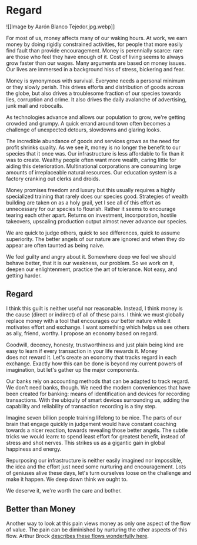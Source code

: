 # Regard

![[Image by Aarón Blanco Tejedor.jpg.webp]]

For most of us, money affects many of our waking hours. At work, we earn money by doing rigidly constrained activities, for people that more easily find fault than provide encouragement. Money is perennially scarce: rare are those who feel they have enough of it. Cost of living seems to always grow faster than our wages. Many arguments are based on money issues. Our lives are immersed in a background hiss of stress, bickering and fear.

Money is synonymous with survival. Everyone needs a personal minimum or they slowly perish. This drives efforts and distribution of goods across the globe, but also drives a troublesome fraction of our species towards lies, corruption and crime. It also drives the daily avalanche of advertising, junk mail and robocalls.

As technologies advance and allows our population to grow, we're getting crowded and grumpy. A quick errand around town often becomes a challenge of unexpected detours, slowdowns and glaring looks.

The incredible abundance of goods and services grows as the need for profit shrinks quality. As we see it, money is no longer the benefit to our species that it once was. Our infrastructure is less affordable to fix than it was to create. Wealthy people often want more wealth, caring little for aiding this deterioration. Multinational corporations are consuming large amounts of irreplaceable natural resources. Our education system is a factory cranking out clerks and droids.

Money promises freedom and luxury but this usually requires a highly specialized training that rarely does our species good. Strategies of wealth building are taken on as a holy grail, yet I see all of this effort as unnecessary for our species to flourish. Rather it seems to encourage tearing each other apart. Returns on investment, incorporation, hostile takeovers, upscaling production output almost never advance our species.

We are quick to judge others, quick to see differences, quick to assume superiority. The better angels of our nature are ignored and when they do appear are often taunted as being naive.

We feel guilty and angry about it. Somewhere deep we feel we should behave better, that it is our weakness, our problem. So we work on it, deepen our enlightenment, practice the art of tolerance. Not easy, and getting harder.

## Regard

I think this guilt is neither useful nor reasonable. Instead, I think money is the cause (direct or indirect) of all of these pains. I think we must globally replace money with a tool that encourages our better nature while it motivates effort and exchange. I want something which helps us see others as ally, friend, worthy. I propose an economy based on regard.

Goodwill, decency, honesty, trustworthiness and just plain being kind are easy to learn if every transaction in your life rewards it. Money does not reward it. Let's create an economy that tracks regard in each exchange. Exactly how this can be done is beyond my current powers of imagination, but let's gather up the major components.

Our banks rely on accounting methods that can be adapted to track regard. We don't need banks, though. We need the modern conveniences that have been created for banking: means of identification and devices for recording transactions. With the ubiquity of smart devices surrounding us, adding the capability and reliability of transaction recording is a tiny step.

Imagine seven billion people training lifelong to be nice. The parts of our brain that engage quickly in judgement would have constant coaching towards a nicer reaction, towards revealing those better angels. The subtle tricks we would learn: to spend least effort for greatest benefit, instead of stress and shot nerves. This strikes us as a gigantic gain in global happiness and energy. 

Repurposing our infrastructure is neither easily imagined nor impossible, the idea and the effort just need some nurturing and encouragement. Lots of geniuses alive these days, let's turn ourselves loose on the challenge and make it happen. We deep down think we ought to.

We deserve it, we're worth the care and bother.

## Better than Money

Another way to look at this pain views money as only one aspect of the flow of value. The pain can be diminished by nurturing the other aspects of this flow. Arthur Brock [describes these flows wonderfully here](https://finnern.com/2014/07/06/wealth-a-living-systems-model/).